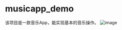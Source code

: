 # musicapp_demo
该项目是一款音乐App，能实现基本的音乐操作。
![image](https://github.com/1229245270/musicapp_demo/edit/master/images/me.jpg?raw=true)

